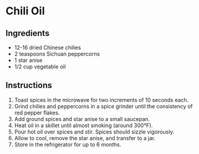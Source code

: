 # Chili Oil

## Ingredients

- 12-16 dried Chinese chilies
- 2 teaspoons Sichuan peppercorns
- 1 star anise
- 1/2 cup vegetable oil

## Instructions

1. Toast spices in the microwave for two increments of 10 seconds each.
2. Grind chilies and peppercorns in a spice grinder until the consistency of red pepper flakes.
3. Add ground spices and star anise to a small saucepan.
4. Heat oil in a skillet until almost smoking (around 300°F).
5. Pour hot oil over spices and stir. Spices should sizzle vigorously.
6. Allow to cool, remove the star anise, and transfer to a jar.
7. Store in the refrigerator for up to 6 months.
